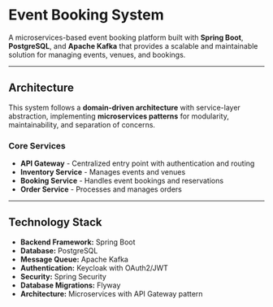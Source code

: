 # Event Booking System

A microservices-based event booking platform built with **Spring Boot**, **PostgreSQL**, and **Apache Kafka** that provides a scalable and maintainable solution for managing events, venues, and bookings.

---

## Architecture

This system follows a **domain-driven architecture** with service-layer abstraction, implementing **microservices patterns** for modularity, maintainability, and separation of concerns.

### Core Services

- **API Gateway** - Centralized entry point with authentication and routing  
- **Inventory Service** - Manages events and venues  
- **Booking Service** - Handles event bookings and reservations  
- **Order Service** - Processes and manages orders  

---

## Technology Stack

- **Backend Framework:** Spring Boot  
- **Database:** PostgreSQL  
- **Message Queue:** Apache Kafka  
- **Authentication:** Keycloak with OAuth2/JWT  
- **Security:** Spring Security  
- **Database Migrations:** Flyway  
- **Architecture:** Microservices with API Gateway pattern
